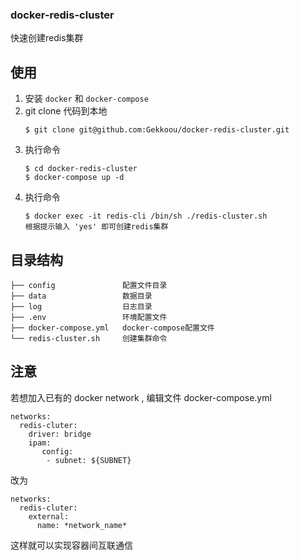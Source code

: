 ### docker-redis-cluster

快速创建redis集群

使用
----
1. 安装 `docker` 和 `docker-compose`
2. git clone 代码到本地
    ```
    $ git clone git@github.com:Gekkoou/docker-redis-cluster.git
    ```
3. 执行命令
    ```
    $ cd docker-redis-cluster
    $ docker-compose up -d
    ```
4. 执行命令
    ```
    $ docker exec -it redis-cli /bin/sh ./redis-cluster.sh
    根据提示输入 'yes' 即可创建redis集群
    ```

目录结构
----

```
├── config               配置文件目录
├── data                 数据目录
├── log                  日志目录
├── .env                 环境配置文件
├── docker-compose.yml   docker-compose配置文件
└── redis-cluster.sh     创建集群命令
```

注意
----
若想加入已有的 docker network , 编辑文件 docker-compose.yml


```
networks:
  redis-cluter:
    driver: bridge
    ipam:
       config:
        - subnet: ${SUBNET}
```
改为
```
networks:
  redis-cluter:
    external:
      name: *network_name*
```
这样就可以实现容器间互联通信